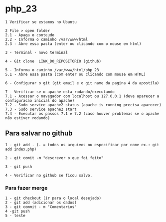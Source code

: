 # php_23
    1 Verificar se estamos no Ubuntu
    
    2 File > open folder
    2.1 - Apaga o conteudo
    2.2 - Informa o caminho /var/www/html
    2.3 - Abre essa pasta (enter ou clicando com o mouse em html)
    
    3 - Terminal - novo terminal

    4 - Git clone  LINK_DO_REPOSITORIO (github)

    5 - Informa o caminho /var/www/html/php_23
    5.1 - Abre essa pasta (com enter ou clicando com mouse em HTML)

    6 - Configurar o git (git email e o git name da pagina 4 da apostila)

    7 - Verificar se o apache esta rodando/executando
    7.1 - Acessar o navegador com localhost ou 127.0.0.1 (deve aparecer a configuracao inicial do apache)
    7.2 - Sudo service apache2 status (apache is running precisa aparecer)
    7.3 - Sudo service apache2 start
    7.4 - Executar os passos 7.1 e 7.2 (caso houver problemas se o apache não estiver rodando)

## Para salvar no github
    1 - git add . (. = todos os arquivos ou especificar por nome ex.: git add index.php)

    2 - git comit -m "descrever o que foi feito"

    3 - git push

    4 - Verificar no github se ficou salvo.

### Para fazer merge
    1 - git checkout (ir para o local desejado)
    2 - git add (adicionar os dados)
    3 - git commit - m "Comentarios"
    4 -git push
    5 - teste
    


 